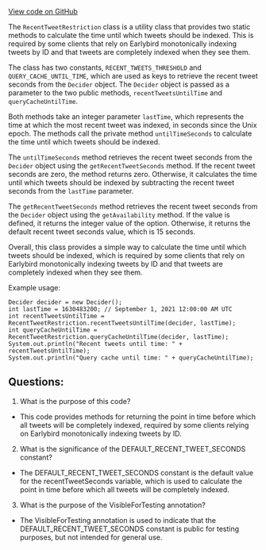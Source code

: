 [View code on GitHub](https://github.com/misbahsy/the-algorithm/src/java/com/twitter/search/earlybird/RecentTweetRestriction.java)

The `RecentTweetRestriction` class is a utility class that provides two static methods to calculate the time until which tweets should be indexed. This is required by some clients that rely on Earlybird monotonically indexing tweets by ID and that tweets are completely indexed when they see them. 

The class has two constants, `RECENT_TWEETS_THRESHOLD` and `QUERY_CACHE_UNTIL_TIME`, which are used as keys to retrieve the recent tweet seconds from the `Decider` object. The `Decider` object is passed as a parameter to the two public methods, `recentTweetsUntilTime` and `queryCacheUntilTime`. 

Both methods take an integer parameter `lastTime`, which represents the time at which the most recent tweet was indexed, in seconds since the Unix epoch. The methods call the private method `untilTimeSeconds` to calculate the time until which tweets should be indexed. 

The `untilTimeSeconds` method retrieves the recent tweet seconds from the `Decider` object using the `getRecentTweetSeconds` method. If the recent tweet seconds are zero, the method returns zero. Otherwise, it calculates the time until which tweets should be indexed by subtracting the recent tweet seconds from the `lastTime` parameter. 

The `getRecentTweetSeconds` method retrieves the recent tweet seconds from the `Decider` object using the `getAvailability` method. If the value is defined, it returns the integer value of the option. Otherwise, it returns the default recent tweet seconds value, which is 15 seconds. 

Overall, this class provides a simple way to calculate the time until which tweets should be indexed, which is required by some clients that rely on Earlybird monotonically indexing tweets by ID and that tweets are completely indexed when they see them. 

Example usage:

```
Decider decider = new Decider();
int lastTime = 1630483200; // September 1, 2021 12:00:00 AM UTC
int recentTweetsUntilTime = RecentTweetRestriction.recentTweetsUntilTime(decider, lastTime);
int queryCacheUntilTime = RecentTweetRestriction.queryCacheUntilTime(decider, lastTime);
System.out.println("Recent tweets until time: " + recentTweetsUntilTime);
System.out.println("Query cache until time: " + queryCacheUntilTime);
```
## Questions: 
 1. What is the purpose of this code?
- This code provides methods for returning the point in time before which all tweets will be completely indexed, required by some clients relying on Earlybird monotonically indexing tweets by ID.

2. What is the significance of the DEFAULT_RECENT_TWEET_SECONDS constant?
- The DEFAULT_RECENT_TWEET_SECONDS constant is the default value for the recentTweetSeconds variable, which is used to calculate the point in time before which all tweets will be completely indexed.

3. What is the purpose of the VisibleForTesting annotation?
- The VisibleForTesting annotation is used to indicate that the DEFAULT_RECENT_TWEET_SECONDS constant is public for testing purposes, but not intended for general use.